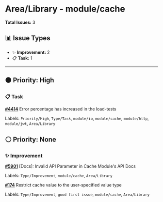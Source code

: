 # Area/Library - module/cache

**Total Issues:** 3

## 📊 Issue Types

- ✨ **Improvement:** 2
- 📋 **Task:** 1

---

## 🟠 Priority: High

### 📋 Task

**[#4414](https://github.com/ballerina-platform/ballerina-library/issues/4414)** Error percentage has increased in the load-tests 

Labels: `Priority/High`, `Type/Task`, `module/io`, `module/cache`, `module/http`, `module/jwt`, `Area/Library`

## ⚪ Priority: None

### ✨ Improvement

**[#5901](https://github.com/ballerina-platform/ballerina-library/issues/5901)** [Docs]: Invalid API Parameter in Cache Module's API Docs

Labels: `Type/Improvement`, `module/cache`, `Area/Library`

**[#174](https://github.com/ballerina-platform/ballerina-library/issues/174)** Restrict cache value to the user-specified value type

Labels: `Type/Improvement`, `good first issue`, `module/cache`, `Area/Library`

